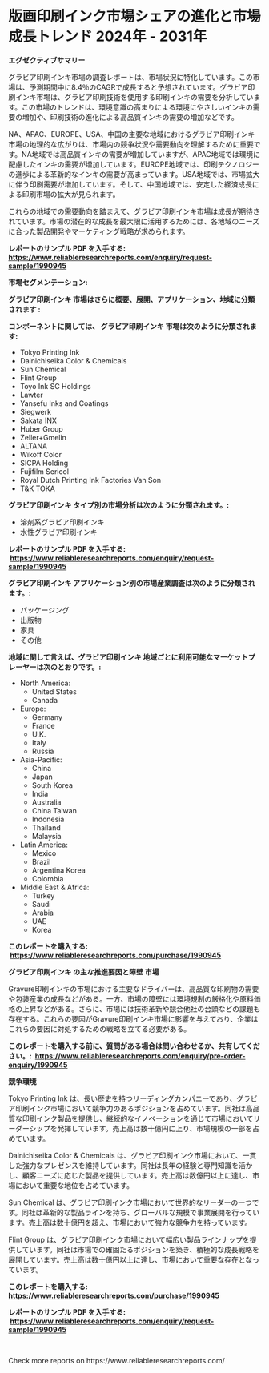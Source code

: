 <p><h1>版画印刷インク市場シェアの進化と市場成長トレンド 2024年 - 2031年</h1></p><p><strong>エグゼクティブサマリー</strong></p>
<p><p>グラビア印刷インキ市場の調査レポートは、市場状況に特化しています。この市場は、予測期間中に8.4％のCAGRで成長すると予想されています。グラビア印刷インキ市場は、グラビア印刷技術を使用する印刷インキの需要を分析しています。この市場のトレンドは、環境意識の高まりによる環境にやさしいインキの需要の増加や、印刷技術の進化による高品質インキの需要の増加などです。</p><p>NA、APAC、EUROPE、USA、中国の主要な地域におけるグラビア印刷インキ市場の地理的な広がりは、市場内の競争状況や需要動向を理解するために重要です。NA地域では高品質インキの需要が増加していますが、APAC地域では環境に配慮したインキの需要が増加しています。EUROPE地域では、印刷テクノロジーの進歩による革新的なインキの需要が高まっています。USA地域では、市場拡大に伴う印刷需要が増加しています。そして、中国地域では、安定した経済成長による印刷市場の拡大が見られます。</p><p>これらの地域での需要動向を踏まえて、グラビア印刷インキ市場は成長が期待されています。市場の潜在的な成長を最大限に活用するためには、各地域のニーズに合った製品開発やマーケティング戦略が求められます。</p></p>
<p><strong>レポートのサンプル PDF を入手する: <a href="https://www.reliableresearchreports.com/enquiry/request-sample/1990945">https://www.reliableresearchreports.com/enquiry/request-sample/1990945</a></strong></p>
<p><strong>市場セグメンテーション:</strong></p>
<p><strong> グラビア印刷インキ 市場はさらに概要、展開、アプリケーション、地域に分類されます :</strong></p>
<p><strong>コンポーネントに関しては、 グラビア印刷インキ 市場は次のように分類されます: &nbsp;</strong></p>
<p><ul><li>Tokyo Printing Ink</li><li>Dainichiseika Color & Chemicals</li><li>Sun Chemical</li><li>Flint Group</li><li>Toyo Ink SC Holdings</li><li>Lawter</li><li>Yansefu Inks and Coatings</li><li>Siegwerk</li><li>Sakata INX</li><li>Huber Group</li><li>Zeller+Gmelin</li><li>ALTANA</li><li>Wikoff Color</li><li>SICPA Holding</li><li>Fujifilm Sericol</li><li>Royal Dutch Printing Ink Factories Van Son</li><li>T&K TOKA</li></ul></p>
<p><strong> グラビア印刷インキ タイプ別の市場分析は次のように分類されます。:</strong></p>
<p><ul><li>溶剤系グラビア印刷インキ</li><li>水性グラビア印刷インキ</li></ul></p>
<p><strong>レポートのサンプル PDF を入手する: &nbsp;<a href="https://www.reliableresearchreports.com/enquiry/request-sample/1990945">https://www.reliableresearchreports.com/enquiry/request-sample/1990945</a></strong></p>
<p><strong> グラビア印刷インキ アプリケーション別の市場産業調査は次のように分類されます。:</strong></p>
<p><ul><li>パッケージング</li><li>出版物</li><li>家具</li><li>その他</li></ul></p>
<p><strong>地域に関して言えば、グラビア印刷インキ 地域ごとに利用可能なマーケットプレーヤーは次のとおりです。:</strong></p>
<p><ul>
    <li>
        North America:
        <ul>
            <li>United States</li>
            <li>Canada</li>
        </ul>
    </li>
    <li>
        Europe:
        <ul>
            <li>Germany</li>
            <li>France</li>
            <li>U.K.</li>
            <li>Italy</li>
            <li>Russia</li>
        </ul>
    </li>
    <li>
        Asia-Pacific:
        <ul>
            <li>China</li>
            <li>Japan</li>
            <li>South Korea</li>
            <li>India</li>
            <li>Australia</li>
            <li>China Taiwan</li>
            <li>Indonesia</li>
            <li>Thailand</li>
            <li>Malaysia</li>
        </ul>
    </li>
    <li>
        Latin America:
        <ul>
            <li>Mexico</li>
            <li>Brazil</li>
            <li>Argentina Korea</li>
            <li>Colombia</li>
        </ul>
    </li>
    <li>
        Middle East & Africa:
        <ul>
            <li>Turkey</li>
            <li>Saudi</li>
            <li>Arabia</li>
            <li>UAE</li>
            <li>Korea</li>
        </ul>
    </li>
    </ul></p>
<p><strong>このレポートを購入する: &nbsp;<a href="https://www.reliableresearchreports.com/purchase/1990945">https://www.reliableresearchreports.com/purchase/1990945</a></strong></p>
<p><strong>グラビア印刷インキ の主な推進要因と障壁 市場</strong></p>
<p><p>Gravure印刷インキの市場における主要なドライバーは、高品質な印刷物の需要や包装産業の成長などがある。一方、市場の障壁には環境規制の厳格化や原料価格の上昇などがある。さらに、市場には技術革新や競合他社の台頭などの課題も存在する。これらの要因がGravure印刷インキ市場に影響を与えており、企業はこれらの要因に対処するための戦略を立てる必要がある。</p></p>
<p><strong>このレポートを購入する前に、質問がある場合は問い合わせるか、共有してください。:&nbsp; <a href="https://www.reliableresearchreports.com/enquiry/pre-order-enquiry/1990945">https://www.reliableresearchreports.com/enquiry/pre-order-enquiry/1990945</a></strong></p>
<p><strong>競争環境</strong></p>
<p><p>Tokyo Printing Ink は、長い歴史を持つリーディングカンパニーであり、グラビア印刷インク市場において競争力のあるポジションを占めています。同社は高品質な印刷インク製品を提供し、継続的なイノベーションを通じて市場においてリーダーシップを発揮しています。売上高は数十億円に上り、市場規模の一部を占めています。</p><p>Dainichiseika Color & Chemicals は、グラビア印刷インク市場において、一貫した強力なプレゼンスを維持しています。同社は長年の経験と専門知識を活かし、顧客ニーズに応じた製品を提供しています。売上高は数億円以上に達し、市場において重要な地位を占めています。</p><p>Sun Chemical は、グラビア印刷インク市場において世界的なリーダーの一つです。同社は革新的な製品ラインを持ち、グローバルな規模で事業展開を行っています。売上高は数十億円を超え、市場において強力な競争力を持っています。</p><p>Flint Group は、グラビア印刷インク市場において幅広い製品ラインナップを提供しています。同社は市場での確固たるポジションを築き、積極的な成長戦略を展開しています。売上高は数十億円以上に達し、市場において重要な存在となっています。</p></p>
<p><strong>このレポートを購入する: &nbsp; <a href="https://www.reliableresearchreports.com/purchase/1990945">https://www.reliableresearchreports.com/purchase/1990945</a></strong></p>
<p><strong>レポートのサンプル PDF を入手する: &nbsp;<a href="https://www.reliableresearchreports.com/enquiry/request-sample/1990945">https://www.reliableresearchreports.com/enquiry/request-sample/1990945</a></strong><strong></strong></p>
<p>&nbsp;</p>
<p>Check more reports on https://www.reliableresearchreports.com/</p>